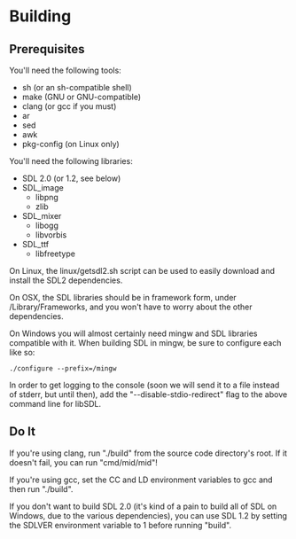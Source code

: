Building
========

Prerequisites
-------------

You'll need the following tools:
  * sh (or an sh-compatible shell)
  * make (GNU or GNU-compatible)
  * clang (or gcc if you must)
  * ar
  * sed
  * awk
  * pkg-config (on Linux only)

You'll need the following libraries:
  * SDL 2.0 (or 1.2, see below)
  * SDL_image
    * libpng
    * zlib
  * SDL_mixer
    * libogg
    * libvorbis
  * SDL_ttf
    * libfreetype

On Linux, the linux/getsdl2.sh script can be used to easily download and install the SDL2 dependencies.

On OSX, the SDL libraries should be in framework form, under /Library/Frameworks,
and you won't have to worry about the other dependencies.

On Windows you will almost certainly need mingw and SDL libraries compatible with it.
When building SDL in mingw, be sure to configure each like so:

	./configure --prefix=/mingw

In order to get logging to the console (soon we will send it to a file instead of stderr, but until then),
add the "--disable-stdio-redirect" flag to the above command line for libSDL.


Do It
-----

If you're using clang, run "./build" from the source code directory's root.
If it doesn't fail, you can run "cmd/mid/mid"!

If you're using gcc, set the CC and LD environment variables to gcc and then run "./build".

If you don't want to build SDL 2.0 (it's kind of a pain to build all of SDL on Windows,
due to the various dependencies), you can use SDL 1.2 by setting the SDLVER environment
variable to 1 before running "build".
